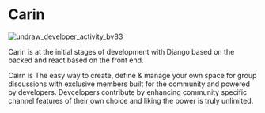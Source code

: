 # Carin 

![undraw_developer_activity_bv83](https://user-images.githubusercontent.com/38532662/127214117-4b14d647-226d-496b-bb0b-c1de0a1d034e.png)

Carin is at the initial stages of development with Django based on the backed and react based on the front end.


Cairn is The easy way to create, define & manage your own space for group discussions with exclusive members built for the community and powered by developers.
Devcelopers contribute by enhancing community specific channel features of their own choice and liking the power is truly unlimited.
